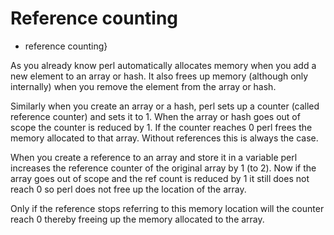 # Reference counting

* reference counting}


As you already know perl automatically allocates memory
when you add a new element to an array or hash. It also
frees up memory (although only internally) when you
remove the element from the array or hash.

Similarly when you create an array or a hash, perl sets up a
counter (called reference counter) and sets it to 1.
When the array or hash goes out of scope the counter is reduced
by 1. If the counter reaches 0 perl frees the memory allocated
to that array. Without references this is always the case.

When you create a reference to an array and store
it in a variable perl increases the reference counter of
the original array by 1 (to 2). Now if the array goes
out of scope and the ref count is reduced by 1 it still does
not reach 0 so perl does not free up the location of the array.

Only if the reference stops referring to this memory location
will the counter reach 0 thereby freeing up the memory allocated
to the array.


